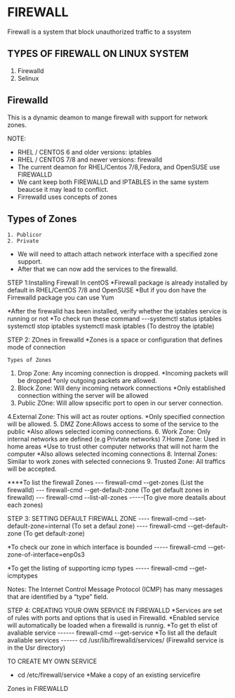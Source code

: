 # FIREWALL
Firewall is a system that block unauthorized traffic to a ssystem

## TYPES OF FIREWALL ON LINUX SYSTEM
1. Firewalld 
2. Selinux


## Firewalld 
This is a dynamic deamon to mange firewall with support for network zones.

NOTE:
* RHEL / CENTOS 6 and older versions: iptables
* RHEL / CENTOS 7/8 and newer versions: firewalld
* The current deamon for RHEL/Centos 7/8,Fedora, and OpenSUSE use FIREWALLD
* We cant keep both FIREWALLD and IPTABLES in the same system beaucse it may lead to conflict.
* Firrewalld uses concepts of zones

## Types of Zones
	1. Publicor
	2. Private

* We will need to attach attach network interface with a specified zone support.
* After that we can now add the services to the firewalld.

STEP 1:Installing Firewall In centOS
*Firewall package is already installed by default in RHEL/CentOS 7/8 and OpenSUSE
*But if you don have the Firrewalld package you can use Yum

*After the firewalld has been installed, verify whether the iptables service is running or not
*To check run these command ---systemctl status iptables
								systemctl stop iptables
								systemctl mask iptables (To destroy the iptable)

STEP 2: ZOnes in firewalld
*Zones is a space or configuration that defines mode of connection

    Types of Zones

1. Drop Zone: Any incoming connection is dropped.
   *Incoming packets will be dropped
   *only outgoing packets are allowed.
2. Block Zone: Will deny incoming network connections
   *Only established connection withing the server will be allowed
3. Public ZOne: Will allow spsecific port to open in our server connection.

4.External Zone: This will act as router options.
				*Only specified connection will be allowed.
5. DMZ Zone:Allows access to some of the service to the public
			*Also allows selected icoming connections.
6. Work Zone: Only internal networks are defined (e.g Privtate networks)
7.Home Zone: Used in home areas
			*Use to trust other computer networks that will not harm the computer
			*Also allows selected incoming connections
8. Internal Zones: Similar to work zones with selected connecions
9. Trusted Zone: All traffics will be accepted.

****To list the firewall Zones
---  firewall-cmd --get-zones			(List the firewalld)
---  firewall-cmd  --get-default-zone   (To get default zones in firewalld)
---  firewall-cmd --list-all-zones -----(To give more deatails about each zones)

STEP 3: SETTING DEFAULT FIREWALL ZONE
---- firewall-cmd --set-default-zone=internal   (To set a defaul zone)
---- firewall-cmd --get-default-zone			(To get default-zone)

*To check our zone in which interface is bounded
----- firewall-cmd --get-zone-of-interface=enp0s3

*To get the listing of supporting icmp types
----- firewall-cmd --get-icmptypes

Notes: The Internet Control Message Protocol (ICMP) has many messages that are identified by a “type” field.

STEP 4: CREATING YOUR OWN SERVICE IN FIREWALLD
*Services are set of rules with ports and options that is used in Firewalld.
*Enabled service will automatically be loaded when a firewalld is runnig.
*To get th elist of avaliable service
------ firewall-cmd --get-service
*To list all the default avaliable services
------ cd /usr/lib/firewalld/services/ (Firewalld service is in the Usr directory)

TO CREATE MY OWN SERVICE

* cd /etc/firewall/service
  *Make a copy of an existing servicefire

Zones in FIREWALLD
